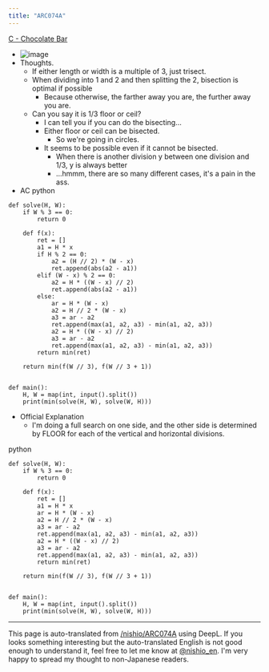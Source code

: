 ```yaml
---
title: "ARC074A"
---
```


[C - Chocolate Bar](https://atcoder.jp/contests/arc074/tasks/arc074_a)
- ![image](https://gyazo.com/e5a08f96669cd40e7509f03bf2e5fd9d/thumb/1000)
- Thoughts.
    - If either length or width is a multiple of 3, just trisect.
    - When dividing into 1 and 2 and then splitting the 2, bisection is optimal if possible
        - Because otherwise, the farther away you are, the further away you are.
    - Can you say it is 1/3 floor or ceil?
        - I can tell you if you can do the bisecting...
        - Either floor or ceil can be bisected.
            - So we're going in circles.
        - It seems to be possible even if it cannot be bisected.
            - When there is another division y between one division and 1/3, y is always better
            - ...hmmm, there are so many different cases, it's a pain in the ass.
- AC
python

```
def solve(H, W):
    if W % 3 == 0:
        return 0

    def f(x):
        ret = []
        a1 = H * x
        if H % 2 == 0:
            a2 = (H // 2) * (W - x)
            ret.append(abs(a2 - a1))
        elif (W - x) % 2 == 0:
            a2 = H * ((W - x) // 2)
            ret.append(abs(a2 - a1))
        else:
            ar = H * (W - x)
            a2 = H // 2 * (W - x)
            a3 = ar - a2
            ret.append(max(a1, a2, a3) - min(a1, a2, a3))
            a2 = H * ((W - x) // 2)
            a3 = ar - a2
            ret.append(max(a1, a2, a3) - min(a1, a2, a3))
        return min(ret)

    return min(f(W // 3), f(W // 3 + 1))


def main():
    H, W = map(int, input().split())
    print(min(solve(H, W), solve(W, H)))
```

- Official Explanation
    - I'm doing a full search on one side, and the other side is determined by FLOOR for each of the vertical and horizontal divisions.

python

```
def solve(H, W):
    if W % 3 == 0:
        return 0

    def f(x):
        ret = []
        a1 = H * x
        ar = H * (W - x)
        a2 = H // 2 * (W - x)
        a3 = ar - a2
        ret.append(max(a1, a2, a3) - min(a1, a2, a3))
        a2 = H * ((W - x) // 2)
        a3 = ar - a2
        ret.append(max(a1, a2, a3) - min(a1, a2, a3))
        return min(ret)

    return min(f(W // 3), f(W // 3 + 1))


def main():
    H, W = map(int, input().split())
    print(min(solve(H, W), solve(W, H)))
```


---
This page is auto-translated from [/nishio/ARC074A](https://scrapbox.io/nishio/ARC074A) using DeepL. If you looks something interesting but the auto-translated English is not good enough to understand it, feel free to let me know at [@nishio_en](https://twitter.com/nishio_en). I'm very happy to spread my thought to non-Japanese readers.